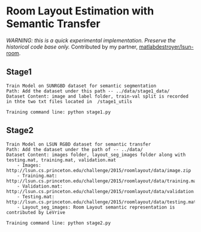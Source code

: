 # Room Layout Estimation with Semantic Transfer

*WARNING: this is a quick experimental implementation. Preserve the historical code base only.*
Contributed by my partner, [matlabdestroyer/lsun-room](https://github.com/matlabdestroyer/lsun-room).

## Stage1

    Train Model on SUNRGBD dataset for semantic segmentation
    Path: Add the dataset under this path -- ../data/stage1_data/
    Dataset Content: image and label folder, train-val split is recorded in thte two txt files located in  /stage1_utils

    Training command line: python stage1.py

## Stage2

    Train Model on LSUN RGBD dataset for semantic transfer
    Path: Add the dataset under the path of -- ../data/
    Dataset Content: images folder, layout_seg_images folder along with testing.mat, training.mat, validation.mat
        - Images: http://lsun.cs.princeton.edu/challenge/2015/roomlayout/data/image.zip
        - Training.mat: http://lsun.cs.princeton.edu/challenge/2015/roomlayout/data/training.mat
        - Validation.mat: http://lsun.cs.princeton.edu/challenge/2015/roomlayout/data/validation.mat
        - Testing.mat: http://lsun.cs.princeton.edu/challenge/2015/roomlayout/data/testing.mat
        - Layout_seg_images: Room Layout semantic representation is contributed by LeVrive

    Training command line: python stage2.py
